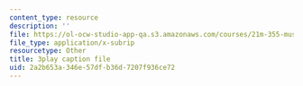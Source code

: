 ```yaml
---
content_type: resource
description: ''
file: https://ol-ocw-studio-app-qa.s3.amazonaws.com/courses/21m-355-musical-improvisation-spring-2013/2a2b653a346e57dfb36d7207f936ce72_DD0VDr65wmo.vtt
file_type: application/x-subrip
resourcetype: Other
title: 3play caption file
uid: 2a2b653a-346e-57df-b36d-7207f936ce72
---
```

